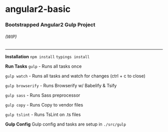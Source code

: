 # angular2-basic
### Bootstrapped Angular2 Gulp Project
###### (WIP)
---
**Installation**
`npm install`
`typings install`

**Run Tasks**
`gulp`            - Runs all tasks once

`gulp watch`      - Runs all tasks and watch for changes (ctrl + c to close)

`gulp browserify` - Runs Browserify w/ Babelify & Tsify

`gulp sass`       - Runs Sass preprocessor

`gulp copy`       - Runs Copy to vendor files

`gulp tslint`     - Runs TsLint on .ts files

**Gulp Config**
Gulp config and tasks are setup in `./src/gulp`
